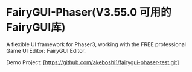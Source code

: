 FairyGUI-Phaser(V3.55.0 可用的FairyGUI库)
====

A flexible UI framework for Phaser3, working with the FREE professional Game UI Editor: FairyGUI Editor.

Demo Project: [https://github.com/akeboshi1/fairygui-phaser-test.git]
